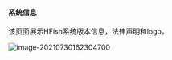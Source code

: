 
#### 系统信息

该页面展示HFish系统版本信息，法律声明和logo，

![image-20210730162304700](http://img.threatbook.cn/hfish/20210730162306.png)

